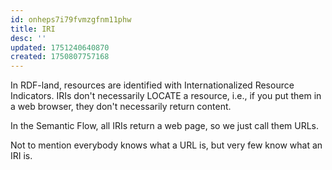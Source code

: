 ```yaml
---
id: onheps7i79fvmzgfnm11phw
title: IRI
desc: ''
updated: 1751240640870
created: 1750807757168
---
```


In RDF-land, resources are identified with Internationalized Resource
Indicators. IRIs don't necessarily LOCATE a resource, i.e., if you put them in a
web browser, they don't necessarily return content.

In the Semantic Flow, all IRIs return a web page, so we just call them URLs.

Not to mention everybody knows what a URL is, but very few know what an IRI is.
